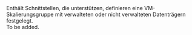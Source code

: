 <Namespace Name="Microsoft.Azure.Management.Compute.Fluent.VirtualMachineScaleSet.DefinitionManagedOrUnmanaged">
  <Docs>
    <summary>Enthält Schnittstellen, die unterstützen, definieren eine VM-Skalierungsgruppe mit verwalteten oder nicht verwalteten Datenträgern festgelegt.</summary> 
    <remarks>To be added.</remarks>
  </Docs>
</Namespace>
